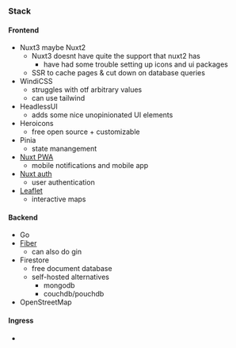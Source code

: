 

### Stack
#### Frontend
- Nuxt3 maybe Nuxt2
    - Nuxt3 doesnt have quite the support that nuxt2 has
        - have had some trouble setting up icons and ui packages
    - SSR to cache pages & cut down on database queries
- WindiCSS
    - struggles with otf arbitrary values
    - can use tailwind
- HeadlessUI
    - adds some nice unopinionated UI elements
- Heroicons
    - free open source + customizable
- Pinia
    - state manangement
- [Nuxt PWA](https://pwa.nuxtjs.org/)
    - mobile notifications and mobile app
- [Nuxt auth](https://auth.nuxtjs.org/)
    - user authentication
- [Leaflet](https://leafletjs.com/)
    - interactive maps

#### Backend
- Go
- [Fiber](https://gofiber.io/)
    - can also do gin
- Firestore
    - free document database
    - self-hosted alternatives
        - mongodb
        - couchdb/pouchdb
- OpenStreetMap

#### Ingress
- 